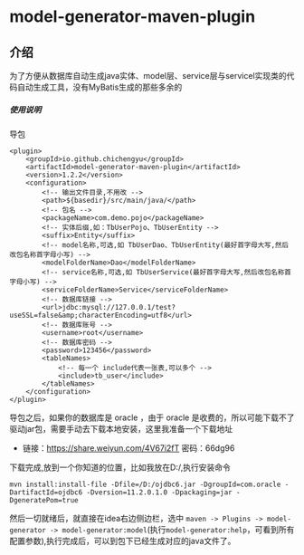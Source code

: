 # model-generator-maven-plugin

## 介绍

为了方便从数据库自动生成java实体、model层、service层与servicel实现类的代码自动生成工具，没有MyBatis生成的那些多余的

##### 使用说明
导包
```
<plugin>
    <groupId>io.github.chichengyu</groupId>
    <artifactId>model-generator-maven-plugin</artifactId>
    <version>1.2.2</version>
    <configuration>
        <!-- 输出文件目录,不用改 -->
        <path>${basedir}/src/main/java/</path>
        <!-- 包名 -->
        <packageName>com.demo.pojo</packageName>
        <!-- 实体后缀,如：TbUserPojo、TbUserEntity -->
        <suffix>Entity</suffix>
        <!-- model名称,可选,如 TbUserDao、TbUserEntity(最好首字母大写,然后改包名称首字母小写) -->
        <modelFolderName>Dao</modelFolderName>
        <!-- service名称,可选,如 TbUserService(最好首字母大写,然后改包名称首字母小写) -->
        <serviceFolderName>Service</serviceFolderName>
        <!-- 数据库链接 -->
        <url>jdbc:mysql://127.0.0.1/test?useSSL=false&amp;characterEncoding=utf8</url>
        <!-- 数据库账号 -->
        <username>root</username>
        <!-- 数据库密码 -->
        <password>123456</password>
        <tableNames>
            <!-- 每一个 include代表一张表,可以多个 -->
            <include>tb_user</include>
        </tableNames>
    </configuration>
</plugin>
```
导包之后，如果你的数据库是 oracle ，由于 oracle 是收费的，所以可能下载不了驱动jar包，需要手动去下载本地安装，这里我准备一个下载地址

 - 链接：https://share.weiyun.com/4V67i2fT 密码：66dg96

下载完成,放到一个你知道的位置，比如我放在D:/,执行安装命令
```
mvn install:install-file -Dfile=/D:/ojdbc6.jar -DgroupId=com.oracle -DartifactId=ojdbc6 -Dversion=11.2.0.1.0 -Dpackaging=jar -DgeneratePom=true
```
然后一切就绪后，就直接在idea右边侧边栏，选中 `maven -> Plugins -> model-generator -> model-generator:model`(执行`model-generator:help`，可看到所有配置参数),执行完成后，可以到包下已经生成对应的java文件了。